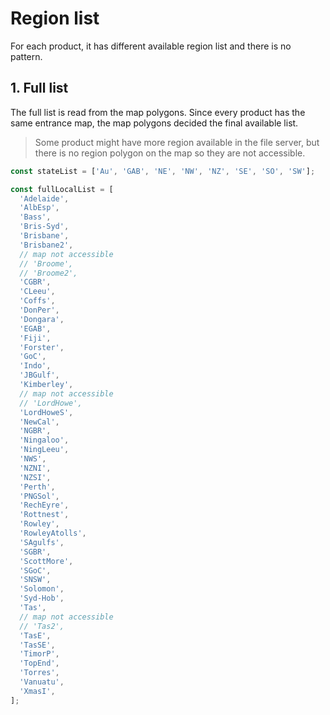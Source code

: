 # Region list

For each product, it has different available region list and there is no pattern.

## 1. Full list

The full list is read from the map polygons. Since every product has the same entrance map, the map polygons decided the final available list.

> Some product might have more region available in the file server, but there is no region polygon on the map so they are not accessible.

```javascript
const stateList = ['Au', 'GAB', 'NE', 'NW', 'NZ', 'SE', 'SO', 'SW'];
```

```javascript
const fullLocalList = [
  'Adelaide',
  'AlbEsp',
  'Bass',
  'Bris-Syd',
  'Brisbane',
  'Brisbane2',
  // map not accessible
  // 'Broome',
  // 'Broome2',
  'CGBR',
  'CLeeu',
  'Coffs',
  'DonPer',
  'Dongara',
  'EGAB',
  'Fiji',
  'Forster',
  'GoC',
  'Indo',
  'JBGulf',
  'Kimberley',
  // map not accessible
  // 'LordHowe',
  'LordHoweS',
  'NewCal',
  'NGBR',
  'Ningaloo',
  'NingLeeu',
  'NWS',
  'NZNI',
  'NZSI',
  'Perth',
  'PNGSol',
  'RechEyre',
  'Rottnest',
  'Rowley',
  'RowleyAtolls',
  'SAgulfs',
  'SGBR',
  'ScottMore',
  'SGoC',
  'SNSW',
  'Solomon',
  'Syd-Hob',
  'Tas',
  // map not accessible
  // 'Tas2',
  'TasE',
  'TasSE',
  'TimorP',
  'TopEnd',
  'Torres',
  'Vanuatu',
  'XmasI',
];
```

